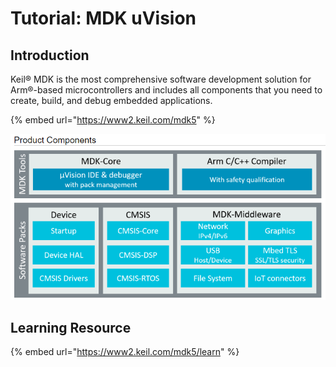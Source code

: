 # Tutorial: MDK uVision

## Introduction

Keil® MDK is the most comprehensive software development solution for Arm®-based microcontrollers and includes all components that you need to create, build, and debug embedded applications.

{% embed url="https://www2.keil.com/mdk5" %}

![](<../../../.gitbook/assets/image (66).png>)

## Learning Resource

{% embed url="https://www2.keil.com/mdk5/learn" %}
